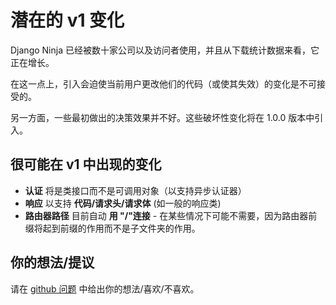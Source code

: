 # 潜在的 v1 变化

Django Ninja 已经被数十家公司以及访问者使用，并且从下载统计数据来看，它正在增长。

在这一点上，引入会迫使当前用户更改他们的代码（或使其失效）的变化是不可接受的。

另一方面，一些最初做出的决策效果并不好。这些破坏性变化将在 1.0.0 版本中引入。

## 很可能在 v1 中出现的变化

 - **认证** 将是类接口而不是可调用对象（以支持异步认证器）
 - **响应** 以支持 **代码/请求头/请求体** (如一般的响应类)
 - **路由器路径** 目前自动 **用 "/"连接** - 在某些情况下可能不需要，因为路由器前缀将起到前缀的作用而不是子文件夹的作用。

## 你的想法/提议

请在 [github 问题](https://github.com/vitalik/django-ninja/issues/146) 中给出你的想法/喜欢/不喜欢。

